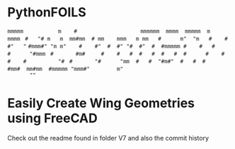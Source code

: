 # PythonFOILS

`` mmmmm           m    #                    mmmmmm  mmmm  mmmmm  m       mmmm ``
`` #   "# m   m  mm#mm  # mm    mmm   m mm   #      m"  "m   #    #      #"   "``
`` #mmm#" "m m"    #    #"  #  #" "#  #"  #  #mmmmm #    #   #    #      "#mmm ``
`` #       #m#     #    #   #  #   #  #   #  #      #    #   #    #          "#``
`` #       "#      "mm  #   #  "#m#"  #   #  #       #mm#  mm#mm  #mmmmm "mmm#"``
``         m"              ``                                                    
``        ""     ``

Easily Create Wing Geometries using FreeCAD
===========================================

Check out the readme found in folder V7 and also the commit history

